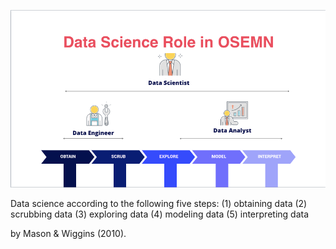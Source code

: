 
![osemn](imgs/osemn_model.png)

Data science according to the following five steps: 
(1) obtaining data 
(2) scrubbing data 
(3) exploring data 
(4) modeling data 
(5) interpreting data

by Mason & Wiggins (2010). 